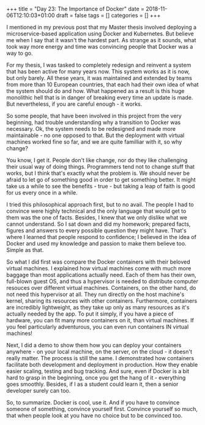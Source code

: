 +++
title = "Day 23: The Importance of Docker"
date = 2018-11-06T12:10:03+01:00
draft = false
tags = []
categories = []
+++

I mentioned in my previous post that my Master thesis involved deploying a microservice-based application using Docker and Kubernetes. But believe me when I say that it wasn't the hardest part. As strange as it sounds, what took way more energy and time was convincing people that Docker was a way to go.

For my thesis, I was tasked to completely redesign and reinvent a system that has been active for many years now. This system works as it is now, but only barely. All these years, it was maintained and extended by teams from more than 10 European countries, that each had their own idea of what the system should do and how. What happened as a result is this huge monolithic hell that is in danger of breaking every time an update is made. But nevertheless, if you are careful enough - it works. 

So some people, that have been involved in this project from the very beginning, had trouble understanding why a transition to Docker was necessary. Ok, the system needs to be redesigned and made more maintainable - no one opposed to that. But the deployment with virtual machines worked fine so far, and we are quite familliar with it, so why change? 

You know, I get it. People don't like change, nor do they like challenging their usual way of doing things. Programmers tend not to change stuff that works, but I think that's exactly what the problem is. We should never be afraid to let go of something good in order to get something better. It might take us a while to see the benefits - true - but taking a leap of faith is good for us every once in a while. 

I tried this philosophical approach first, but to no avail. The people I had to convince were highly technical and the only language that would get to them was the one of facts. Besides, I knew that we only dislike what we cannot understand. So I sat down and did my homework; prepared facts, figures and answers to every possible question they might have. That's where I learned that people respond to confidence; I believed in the idea of Docker and used my knowledge and passion to make them believe too. Simple as that.

So what I did first was compare the Docker containers with their beloved virtual machines. I explained how virtual machines come with much more baggage than most applications actually need. Each of them has their own, full-blown guest OS, and thus a hypervisor is needed to distribute computer resouces over different virtual machines. Containers, on the other hand, do not need this hypervisor at all. They run directly on the host machine's kernel, sharing its resources with other containers. Furthermore, containers are incredibly lightweight, as they take up only as many resources as it's actually needed by the app. To put it simply, if you have a piece of hardware, you can fit many more containers on it, than virtual machines. If you feel particularly adventurous, you can even run containers IN virtual machines!

Next, I did a demo to show them how you can deploy your containers anywhere - on your local machine, on the server, on the cloud - it doesn't really matter. The process is still the same. I demonstrated how containers facilitate both development and deployment in production. How they enable easier scaling, testing and bug tracking. And sure, even if Docker is a bit hard to grasp in the beginning, once you get the hang of it - everything goes smoothly. Besides, if I as a student could learn it, then a senior developer surely can too. 

So, to summarize. Docker is cool, use it. And if you have to convince someone of something, convince yourself first. Convince yourself so much, that when people look at you have no choice but to be convinced too.